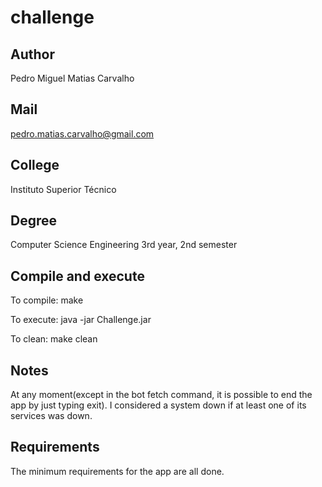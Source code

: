 # challenge


## Author 
Pedro Miguel Matias Carvalho

## Mail
pedro.matias.carvalho@gmail.com

## College
Instituto Superior Técnico

## Degree
Computer Science Engineering 3rd year, 2nd semester

## Compile and execute
To compile:
make

To execute:
java -jar Challenge.jar

To clean:
make clean

## Notes
At any moment(except in the bot fetch command, it is possible to end the app by just typing exit).
I considered a system down if at least one of its services was down.

## Requirements
The minimum requirements for the app are all done.
